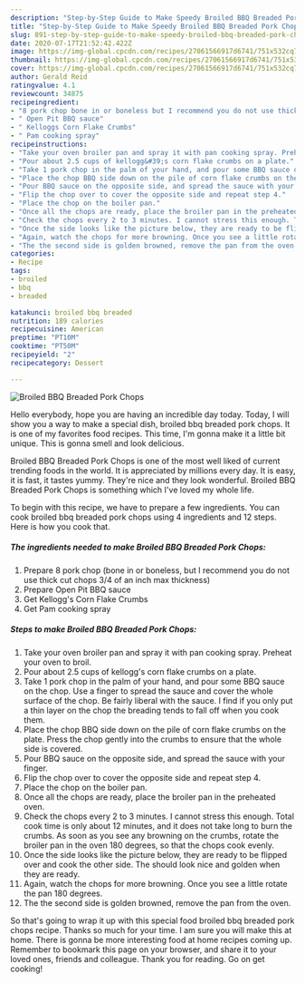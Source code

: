 ```yaml
---
description: "Step-by-Step Guide to Make Speedy Broiled BBQ Breaded Pork Chops"
title: "Step-by-Step Guide to Make Speedy Broiled BBQ Breaded Pork Chops"
slug: 891-step-by-step-guide-to-make-speedy-broiled-bbq-breaded-pork-chops
date: 2020-07-17T21:52:42.422Z
image: https://img-global.cpcdn.com/recipes/27061566917d6741/751x532cq70/broiled-bbq-breaded-pork-chops-recipe-main-photo.jpg
thumbnail: https://img-global.cpcdn.com/recipes/27061566917d6741/751x532cq70/broiled-bbq-breaded-pork-chops-recipe-main-photo.jpg
cover: https://img-global.cpcdn.com/recipes/27061566917d6741/751x532cq70/broiled-bbq-breaded-pork-chops-recipe-main-photo.jpg
author: Gerald Reid
ratingvalue: 4.1
reviewcount: 34875
recipeingredient:
- "8 pork chop bone in or boneless but I recommend you do not use thick cut chops 34 of an inch max thickness"
- " Open Pit BBQ sauce"
- " Kelloggs Corn Flake Crumbs"
- " Pam cooking spray"
recipeinstructions:
- "Take your oven broiler pan and spray it with pan cooking spray. Preheat your oven to broil."
- "Pour about 2.5 cups of kellogg&#39;s corn flake crumbs on a plate."
- "Take 1 pork chop in the palm of your hand, and pour some BBQ sauce on the chop. Use a finger to spread the sauce and cover the whole surface of the chop. Be fairly liberal with the sauce. I find if you only put a thin layer on the chop the breading tends to fall off when you cook them."
- "Place the chop BBQ side down on the pile of corn flake crumbs on the plate. Press the chop gently into the crumbs to ensure that the whole side is covered."
- "Pour BBQ sauce on the opposite side, and spread the sauce with your finger."
- "Flip the chop over to cover the opposite side and repeat step 4."
- "Place the chop on the boiler pan."
- "Once all the chops are ready, place the broiler pan in the preheated oven."
- "Check the chops every 2 to 3 minutes. I cannot stress this enough. Total cook time is only about 12 minutes, and it does not take long to burn the crumbs. As soon as you see any browning on the crumbs, rotate the broiler pan in the oven 180 degrees, so that the chops cook evenly."
- "Once the side looks like the picture below, they are ready to be flipped over and cook the other side. The should look nice and golden when they are ready."
- "Again, watch the chops for more browning. Once you see a little rotate the pan 180 degrees."
- "The the second side is golden browned, remove the pan from the oven."
categories:
- Recipe
tags:
- broiled
- bbq
- breaded

katakunci: broiled bbq breaded 
nutrition: 189 calories
recipecuisine: American
preptime: "PT10M"
cooktime: "PT50M"
recipeyield: "2"
recipecategory: Dessert

---
```



![Broiled BBQ Breaded Pork Chops](https://img-global.cpcdn.com/recipes/27061566917d6741/751x532cq70/broiled-bbq-breaded-pork-chops-recipe-main-photo.jpg)

Hello everybody, hope you are having an incredible day today. Today, I will show you a way to make a special dish, broiled bbq breaded pork chops. It is one of my favorites food recipes. This time, I'm gonna make it a little bit unique. This is gonna smell and look delicious.



Broiled BBQ Breaded Pork Chops is one of the most well liked of current trending foods in the world. It is appreciated by millions every day. It is easy, it is fast, it tastes yummy. They're nice and they look wonderful. Broiled BBQ Breaded Pork Chops is something which I've loved my whole life.


To begin with this recipe, we have to prepare a few ingredients. You can cook broiled bbq breaded pork chops using 4 ingredients and 12 steps. Here is how you cook that.

<!--inarticleads1-->

##### The ingredients needed to make Broiled BBQ Breaded Pork Chops:

1. Prepare 8 pork chop (bone in or boneless, but I recommend you do not use thick cut chops 3/4 of an inch max thickness)
1. Prepare  Open Pit BBQ sauce
1. Get  Kellogg&#39;s Corn Flake Crumbs
1. Get  Pam cooking spray




<!--inarticleads2-->

##### Steps to make Broiled BBQ Breaded Pork Chops:

1. Take your oven broiler pan and spray it with pan cooking spray. Preheat your oven to broil.
1. Pour about 2.5 cups of kellogg&#39;s corn flake crumbs on a plate.
1. Take 1 pork chop in the palm of your hand, and pour some BBQ sauce on the chop. Use a finger to spread the sauce and cover the whole surface of the chop. Be fairly liberal with the sauce. I find if you only put a thin layer on the chop the breading tends to fall off when you cook them.
1. Place the chop BBQ side down on the pile of corn flake crumbs on the plate. Press the chop gently into the crumbs to ensure that the whole side is covered.
1. Pour BBQ sauce on the opposite side, and spread the sauce with your finger.
1. Flip the chop over to cover the opposite side and repeat step 4.
1. Place the chop on the boiler pan.
1. Once all the chops are ready, place the broiler pan in the preheated oven.
1. Check the chops every 2 to 3 minutes. I cannot stress this enough. Total cook time is only about 12 minutes, and it does not take long to burn the crumbs. As soon as you see any browning on the crumbs, rotate the broiler pan in the oven 180 degrees, so that the chops cook evenly.
1. Once the side looks like the picture below, they are ready to be flipped over and cook the other side. The should look nice and golden when they are ready.
1. Again, watch the chops for more browning. Once you see a little rotate the pan 180 degrees.
1. The the second side is golden browned, remove the pan from the oven.




So that's going to wrap it up with this special food broiled bbq breaded pork chops recipe. Thanks so much for your time. I am sure you will make this at home. There is gonna be more interesting food at home recipes coming up. Remember to bookmark this page on your browser, and share it to your loved ones, friends and colleague. Thank you for reading. Go on get cooking!
